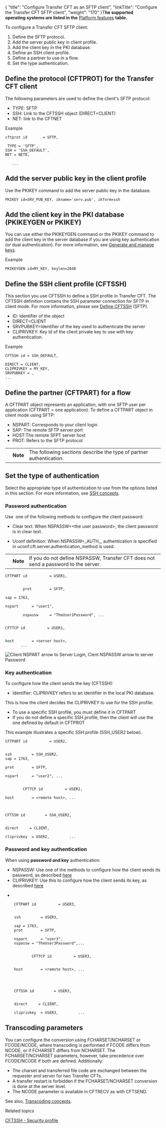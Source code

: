 {
    "title": "Configure Transfer CFT as an SFTP client",
    "linkTitle": "Configure the Transfer CFT SFTP client",
    "weight": "170"
}T<span style="font-weight: normal;">**he supported operating systems are listed in the** [Platform features](../../../datasheet) **table.**</span>

To configure a <span class="mc-variable suite_variables.TransferCFTName variable">Transfer CFT</span> SFTP client:

1.  Define the SFTP protocol.
2.  Add the server public key in client profile.
3.  Add the client key in the PKI database.
4.  Define an SSH client profile.
5.  Define a partner to use in a flow.
6.  Set the type authentication.

## Define the protocol (CFTPROT) for the Transfer CFT client

The following parameters are used to define the client's SFTP protocol:

-   TYPE: SFTP
-   SSH: Link to the CFTSSH object (DIRECT=CLIENT)
-   NET: link to the CFTNET 

Example



    cftprot id       = SFTP,

     TYPE = 'SFTP', 
    SSH = 'SSH_DEFAULT', 
    NET = NET0,

       ...

## Add the server public key in the client profile

Use the PKIKEY command to add the server public key in the database.


    PKIKEY id=SRV_PUB_KEY, ikname='serv.pub', ikform=ssh

## Add the client key in the PKI database (PKIKEYGEN or PKIKEY)

You can use either the PKIKEYGEN command or the PKIKEY command to add the client key in the server database if you are using key authentication (or dual authentication). For more information, see <a href="../new_pki_keys_use" class="MCXref xref">Generate and manage keys</a>.

Example



    PKIKEYGEN id=MY_KEY, keylen=2048

## Define the SSH client profile (CFTSSH)

This section you use CFTSSH to define a SSH profile in Transfer CFT. The CFTSSH definition contains the SSH parameter connection for SFTP in client mode. For more information, please see [Define CFTSSH](../../../c_intro_userinterfaces/web_copilot_ui/cftssl/cftssh)
(SFTP).

-   ID: Identifier of the object
-   DIRECT=CLIENT
-   SRVPUBKEY=Identifier of the key used to authenticate the server
-   CLIPRIVKEY: Key Id of the client private key to use with key authentication.

Example



    CFTSSH id = SSH_DEFAULT,

    DIRECT = CLIENT,
    CLIPRIVKEY = MY_KEY,
    SRVPUBKEY = ,
    ...

## Define the partner (CFTPART) for a flow

A CFTPART object represents an application, with one SFTP user per application (CFTPART = one application). To define a CFTPART object in client mode using SFTP:

-   NSPART: Corresponds to your client login
-   SAP: The remote SFTP server port
-   HOST:The remote SFPT server host
-   PROT: Refers to the SFTP protocol

<table>
   <tbody>
      <tr>
         <td>         </td>
         <td><span><strong>Note</strong></span>         </td>
         <td>The following sections describe the type of partner authentication.         </td>
      </tr>
   </tbody>
</table>

## Set the type of authentication

Select the appropriate type of authentication to use from the options listed in this section. For more information, see <a href="../sftp_keys_concepts" class="MCXref xref">SSH concepts</a>.

<span id="Password"></span>

### Password authentication

Use  one of the following methods to configure the client password:

-   Clear text: When NSPASSW=&lt;the user password>, the client password is in clear text.

<!-- -->

-   Uconf definition: When NSPASSW=\_AUTH\_, authentication is specified in <span class="code">uconf:cft.server.authentication\_method </span>is used.

<table>
   <tbody>
      <tr>
         <td>         </td>
         <td><span><strong>Note</strong></span>         </td>
         <td>If you do not define NSPASSW, <span class="mc-variable suite_variables.TransferCFTName variable">Transfer CFT</span> does not send a password to the server.         </td>
      </tr>
   </tbody>
</table>



    CFTPART id          = USER1,


            prot        = SFTP,

    sap = 1763,    
            
    nspart      = "user1",              

            nspassw     = "TheUser1Password", ...


    CFTTCP id          = USER1,
            

    host        = <server host>,
           ...

<img src="/Images/TransferCFT/sftp_client.png" class="smallWidth" alt="Client NSPART arrow to Server Login, Cient NSPASSW arrow to server Password" />

<span id="Key"></span>

### Key authentication

To configure how the client sends the key (CFTSSH):

-   Identifier: CLIPRIVKEY refers to an identifier in the local PKI database.

This is how the client decides the CLIPRIVKEY to use for the SSH profile:

-   To use a specific SSH profile, you must define it in CFTPART 
-   If you do not define a specific SSH profile, then the client will use the one defined by default in CFTPROT 

This example illustrates a specific SSH profile (SSH\_USER2 below).



    CFTPART id          = USER2,
            

    ssh         = SSH_USER2,
    sap = 1763,
            
    prot        = SFTP,
            
    nspart      = "user2", ...

     
            CFTTCP id          = USER2,
            
    host        = <remote host>, ...       
            

     
    CFTSSH id         = SSH_USER2,
            

    direct     = CLIENT,
            
    cliprivkey  = USER2,         ...

### Password and key authentication

When using **password and key** authentication:

-   NSPASSW: Use one of the methods to configure how the client sends its password, as described [here](#Password)
-   CLIPRIVKEY: Use this to configure how the client sends its key, as described [here](#Key)

<!-- -->

-   

        CFTPART id          = USER3,
                

        ssh         = USER3,

        sap = 1763,      
        prot        = SFTP,
                
        nspart      = "user3", 
        nspassw = "TheUser3Password",...

         
                CFTTCP id          = USER3,
                

        host        = <remote host>, ...       
                


         
        CFTSSH id         = USER3,
                

        direct     = CLIENT,
                
        cliprivkey  = USER3,         ...

<span id="Transcod"></span>

## Transcoding parameters

You can configure the conversion using FCHARSET/NCHARSET or FCODE/NCODE, where transcoding is performed if FCODE differs from NCODE, or if FCHARSET differs from NCHARSET. The FCHARSET/NCHARSET parameters, however, take precedence over FCODE/NCODE if both are defined. Additionally:

-   The charset and transferred file code are exchanged between the requester and server for two Transfer CFTs.
-   A transfer restart is forbidden if the FCHARSET/NCHARSET conversion is done at the server level.
-   The NCODE parameter is available in CFTRECV as with CFTSEND.

See also, [Transcoding concepts](../#Transcod).

Related topics

[CFTSSH - Security profile](../../../c_intro_userinterfaces/web_copilot_ui/cftssl/cftssh)
